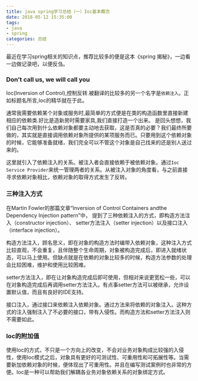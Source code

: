 ```yaml
---
title: java spring学习总结（一）Ioc基本概念
date: 2018-05-12 15:35:00
tags: 
- java
- spring
categories: 总结
---
```


最近在学习spring相关的知识点，推荐比较多的便是这本《spring 揭秘》，一边看一边做记录吧，以便反刍。

<!-- more -->
### Don’t call us, we will call you
Ioc(Inversion of Control),控制反转.被翻译的比较多的另一个名字是`依赖注入`。正如标题名所言,Ioc的精华就在于此。

通常我需要依赖某个对象或服务时,最简单的方式便是在类的构造函数里直接新建相应的依赖类.好比是造新房时需要家具,我们直接打造一个出来。
是回头想想，我们自己每次用到什么依赖对象都要主动地去获取，这是否真的必要？我们最终所要做的，其实就是直接调用依赖对象所提供的某项服务而已。只要用到这个依赖对象的时候，它能够准备就绪，我们完全可以不管这个对象是自己找来的还是别人送过来的。

这里就引入了依赖注入的关系。被注入者会直接依赖于被依赖对象。通过`Ioc Service Provider`来统一管理两者的关系。从被注入对象的角度看，与之前直接寻求依赖对象相比，依赖对象的取得方式发生了反转。

### 三种注入方式
在Martin Fowler的那篇文章“Inversion of Control Containers andthe Dependency Injection pattern”中， 提到了三种依赖注入的方式，即构造方法注入（constructor
injection）、 setter方法注入（setter injection）以及接口注入（interface injection）。

构造方法注入，顾名思义，即在对象的构造方法时编带入依赖对象，这种注入方式比较直观，不会重复，且伴随整个生命周期，对象被构造完成后，即进入就绪状态，可以马上使用。但缺点就是在依赖的对象比较多的时候，构造方法参数的处理会比较困难，维护和使用比较困难。

setter方法注入，即在让对象构造完成后即可使用，但相对来说更宽松一些，可以在对象构造完成后再调用setter方法注入。有点事setter方法可以被继承，允许设置默认值，而且有良好的IDE支持。

接口注入，通过接口来依赖注入依赖对象。通过方法来将依赖的对象注入。这种方式的注入强制注入了不必要的接口，带有入侵性。而构造方法和setter方法注入则不需要如此。

### Ioc的附加值
使用Ioc的方式，不只是一个方向上的改变，不会对业务对象构成比较强的入侵性，使用Ioc模式之后，对象具有更好的可测试性、可重用性和可拓展性等。当需要新加依赖对象的时候，便体现出了可重用性。并且在编写测试案例时也非常的方便。Ioc是一种可以帮助我们解耦各业务对象依赖关系的对象绑定方式。

